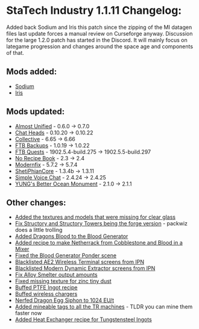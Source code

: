 # StaTech Industry 1.1.11 Changelog:

Added back Sodium and Iris this patch since the zipping of the MI datagen files last update forces a manual review on Curseforge anyway. Discussion for the large 1.2.0 patch has started in the Discord. It will mainly focus on lategame progression and changes around the space age and components of that.

## Mods added:
- [Sodium](https://modrinth.com/mod/sodium)
- [Iris](https://modrinth.com/mod/iris)

## Mods updated:
- [Almost Unified](https://www.curseforge.com/minecraft/mc-mods/almost-unified) - 0.6.0 -> 0.7.0
- [Chat Heads](https://www.curseforge.com/minecraft/mc-mods/chat-heads) - 0.10.20 -> 0.10.22
- [Collective](https://www.curseforge.com/minecraft/mc-mods/collective) - 6.65 -> 6.66 
- [FTB Backups](https://www.curseforge.com/minecraft/mc-mods/ftb-backups-2) - 1.0.19 -> 1.0.22
- [FTB Quests](https://www.curseforge.com/minecraft/mc-mods/ftb-quests-fabric) - 1902.5.4-build.275 -> 1902.5.5-build.297
- [No Recipe Book](https://www.curseforge.com/minecraft/mc-mods/norecipebook-fabric) - 2.3 -> 2.4 
- [Modernfix](https://www.curseforge.com/minecraft/mc-mods/modernfix) - 5.7.2 -> 5.7.4
- [ShetiPhianCore](https://www.curseforge.com/minecraft/mc-mods/shetiphiancore-fabric) - 1.3.4b -> 1.3.11
- [Simple Voice Chat](https://www.curseforge.com/minecraft/mc-mods/simple-voice-chat) - 2.4.24 -> 2.4.25
- [YUNG's Better Ocean Monument](https://www.curseforge.com/minecraft/mc-mods/yungs-better-ocean-monuments) - 2.1.0 -> 2.1.1

## Other changes:
- [Added the textures and models that were missing for clear glass](https://github.com/TheStaticVoid/StaTech-Industry/issues/449)
- [Fix Structory and Structory Towers being the forge version](https://github.com/TheStaticVoid/StaTech-Industry/commit/2895a52951491c65db9ec5320468694c7e9cfeb7) - packwiz does a little trolling
- [Added Dragons Blood to the Blood Generator](https://github.com/TheStaticVoid/StaTech-Industry/issues/452)
- [Added recipe to make Netherrack from Cobblestone and Blood in a Mixer](https://github.com/TheStaticVoid/StaTech-Industry/issues/453)
- [Fixed the Blood Generator Ponder scene](https://github.com/TheStaticVoid/StaTech-Industry/commit/2f5d601b35e7004ecad4cf8c0738230d36fb7899)
- [Blacklisted AE2 Wireless Terminal screens from IPN](https://github.com/TheStaticVoid/StaTech-Industry/issues/456)
- [Blacklisted Modern Dynamic Extractor screens from IPN](https://github.com/TheStaticVoid/StaTech-Industry/issues/457)
- [Fix Alloy Smelter output amounts](https://github.com/TheStaticVoid/StaTech-Industry/issues/451)
- [Fixed missing texture for zinc tiny dust](https://github.com/TheStaticVoid/StaTech-Industry/commit/690dfdd402bcc6712f70c08071ef7fbf414a6133)
- [Buffed PTFE Ingot recipe](https://github.com/TheStaticVoid/StaTech-Industry/pull/458/commits/27b4e0475076ebea3bc8ca35efaa570e90746a04)
- [Buffed wireless chargers](https://github.com/TheStaticVoid/StaTech-Industry/commit/16222dea4f26c87f2ca58f3bc5bbb9af3b8249e0)
- [Nerfed Dragon Egg Siphon to 1024 EU/t](https://github.com/TheStaticVoid/StaTech-Industry/commit/320f915d6e61e19a7ead591b22a2ffd35ad707af)
- [Added mineable tags to all the TR machines](https://github.com/TheStaticVoid/StaTech-Industry/issues/459) - TLDR you can mine them faster now
- [Added Heat Exchanger recipe for Tungstensteel Ingots](https://github.com/TheStaticVoid/StaTech-Industry/issues/461)